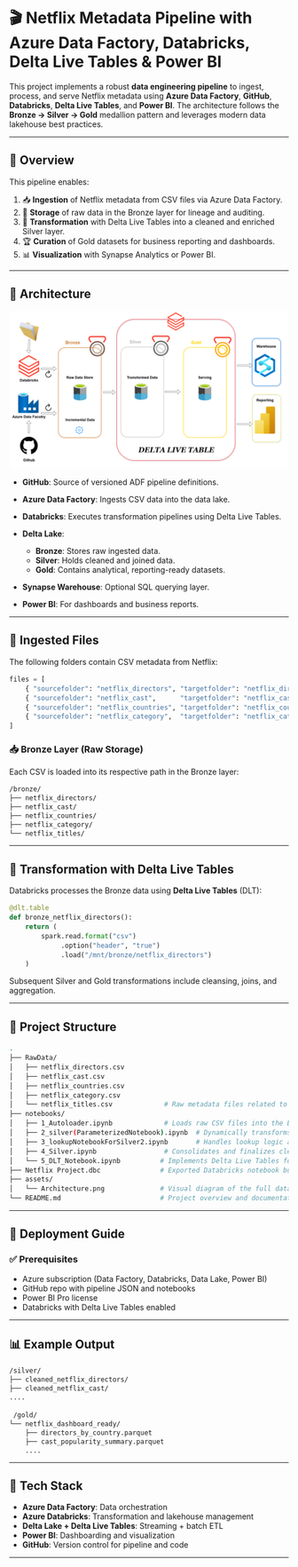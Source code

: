 

# 🎬 Netflix Metadata Pipeline with Azure Data Factory, Databricks, Delta Live Tables & Power BI

This project implements a robust **data engineering pipeline** to ingest, process, and serve Netflix metadata using **Azure Data Factory**, **GitHub**, **Databricks**, **Delta Live Tables**, and **Power BI**. The architecture follows the **Bronze → Silver → Gold** medallion pattern and leverages modern data lakehouse best practices.

---

## 📌 Overview

This pipeline enables:

1. 📥 **Ingestion** of Netflix metadata from CSV files via Azure Data Factory.
2. 🧊 **Storage** of raw data in the Bronze layer for lineage and auditing.
3. 🧪 **Transformation** with Delta Live Tables into a cleaned and enriched Silver layer.
4. 🏆 **Curation** of Gold datasets for business reporting and dashboards.
5. 📊 **Visualization** with Synapse Analytics or Power BI.

---

## 🧩 Architecture

![Architecture](assets/Architecture.png)

* **GitHub**: Source of versioned ADF pipeline definitions.
* **Azure Data Factory**: Ingests CSV data into the data lake.
* **Databricks**: Executes transformation pipelines using Delta Live Tables.
* **Delta Lake**:

  * **Bronze**: Stores raw ingested data.
  * **Silver**: Holds cleaned and joined data.
  * **Gold**: Contains analytical, reporting-ready datasets.
* **Synapse Warehouse**: Optional SQL querying layer.
* **Power BI**: For dashboards and business reports.

---

## 📁 Ingested Files

The following folders contain CSV metadata from Netflix:

```python
files = [
    { "sourcefolder": "netflix_directors", "targetfolder": "netflix_directors" },
    { "sourcefolder": "netflix_cast",      "targetfolder": "netflix_cast" },
    { "sourcefolder": "netflix_countries", "targetfolder": "netflix_countries" },
    { "sourcefolder": "netflix_category",  "targetfolder": "netflix_category" },
]
```

### 📥 Bronze Layer (Raw Storage)

Each CSV is loaded into its respective path in the Bronze layer:

```
/bronze/
├── netflix_directors/
├── netflix_cast/
├── netflix_countries/
├── netflix_category/
└── netflix_titles/
```

---

## 🔁 Transformation with Delta Live Tables

Databricks processes the Bronze data using **Delta Live Tables** (DLT):

```python
@dlt.table
def bronze_netflix_directors():
    return (
        spark.read.format("csv")
             .option("header", "true")
             .load("/mnt/bronze/netflix_directors")
    )
```

Subsequent Silver and Gold transformations include cleansing, joins, and aggregation.

---

## 📂 Project Structure

```bash
.
├── RawData/
│   ├── netflix_directors.csv
│   ├── netflix_cast.csv
│   ├── netflix_countries.csv
│   ├── netflix_category.csv
│   └── netflix_titles.csv             # Raw metadata files related to Netflix content
├── notebooks/
│   ├── 1_Autoloader.ipynb             # Loads raw CSV files into the Bronze layer using Databricks Autoloader
│   ├── 2_silver(ParameterizedNotebook).ipynb  # Dynamically transforms specific datasets into a cleaner Silver format
│   ├── 3_lookupNotebookForSilver2.ipynb       # Handles lookup logic and joins between related datasets
│   ├── 4_Silver.ipynb                 # Consolidates and finalizes cleaned Silver-level data(Netflix_titles.csv)
│   └── 5_DLT_Notebook.ipynb          # Implements Delta Live Tables for structured and automated data flow to the Gold layer
├── Netflix Project.dbc               # Exported Databricks notebook bundle (for easy import)
├── assets/
│   └── Architecture.png              # Visual diagram of the full data pipeline architecture
└── README.md                         # Project overview and documentation

```

---

## 🚀 Deployment Guide

### ✅ Prerequisites

* Azure subscription (Data Factory, Databricks, Data Lake, Power BI)
* GitHub repo with pipeline JSON and notebooks
* Power BI Pro license
* Databricks with Delta Live Tables enabled


---

## 📊 Example Output

```
/silver/
├── cleaned_netflix_directors/
├── cleaned_netflix_cast/
....

 /gold/
└── netflix_dashboard_ready/
    ├── directors_by_country.parquet
    ├── cast_popularity_summary.parquet
    ....
```

---

## 📎 Tech Stack

* **Azure Data Factory**: Data orchestration
* **Azure Databricks**: Transformation and lakehouse management
* **Delta Lake + Delta Live Tables**: Streaming + batch ETL
* **Power BI**: Dashboarding and visualization
* **GitHub**: Version control for pipeline and code

---


